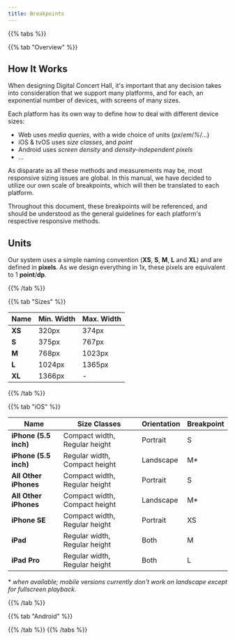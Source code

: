 ```yaml
---
title: Breakpoints
---
```


{{% tabs %}}

{{% tab "Overview" %}}

## How It Works

When designing Digital Concert Hall, it's important that any decision takes into consideration that we support many platforms, and for each, an exponential number of devices, with screens of many sizes.

Each platform has its own way to define how to deal with different device sizes:

* Web uses *media queries*, with a wide choice of units (*px*/*em*/*%*/...)
* iOS & tvOS uses *size classes*, and *point*
* Android uses *screen density* and *density-independent pixels*
* ...

As disparate as all these methods and measurements may be, most responsive sizing issues are global. In this manual, we have decided to utilize our own scale of breakpoints, which will then be translated to each platform.

Throughout this document, these breakpoints will be referenced, and should be understood as the general guidelines for each platform's respective responsive methods.

## Units

Our system uses a simple naming convention (**XS**, **S**, **M**, **L** and **XL**) and are defined in **pixels**. As we design everything in 1x, these pixels are equivalent to 1 **point**/**dp**.

{{% /tab %}}

{{% tab "Sizes" %}}

| Name   | Min. Width | Max. Width |
| ------ | ---------- | ---------- |
| **XS** | 320px      | 374px      |
| **S**  | 375px      | 767px      |
| **M**  | 768px      | 1023px     |
| **L**  | 1024px     | 1365px     |
| **XL** | 1366px     | -          |

{{% /tab %}}

{{% tab "iOS" %}}

| Name                  | Size Classes                  | Orientation | Breakpoint |
| --------------------- | ----------------------------- | ----------- | ---------- |
| **iPhone (5.5 inch)** | Compact width, Regular height | Portrait    | S          |
| **iPhone (5.5 inch)** | Regular width, Compact height | Landscape   | M*         |
| **All Other iPhones** | Compact width, Regular height | Portrait    | S          |
| **All Other iPhones** | Compact width, Compact height | Landscape   | M*         |
| **iPhone SE**         | Compact width, Regular height | Portrait    | XS         |
| **iPad**              | Regular width, Regular height | Both        | M          |
| **iPad Pro**          | Regular width, Regular height | Both        | L          |

\* *when available; mobile versions currently don't work on landscape except for fullscreen playback.*

{{% /tab %}}

{{% tab "Android" %}}

{{% /tab %}}
{{% /tabs %}}